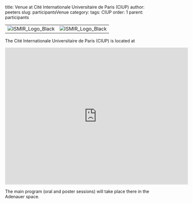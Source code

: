 title: Venue at Cité Internationale Universitaire de Paris (CIUP)
author: peeters
slug: participantsVenue
category:
tags: CIUP 
order: 1
parent: participants

| | |
|:-------------           |:-------------   |
| ![ISMIR_Logo_Black]({filename}/images/ciup_1.png)                   | ![ISMIR_Logo_Black]({filename}/images/ciup_2.png) |

The Cité Internationale Universitaire de Paris (CIUP) is located at
<iframe src="https://www.google.com/maps/embed?pb=!1m18!1m12!1m3!1d2626.9990423189533!2d2.3362582511736254!3d48.820079711255886!2m3!1f0!2f0!3f0!3m2!1i1024!2i768!4f13.1!3m3!1m2!1s0x47e671a1a98df859%3A0x1c4282bc491b8270!2sCit%C3%A9+internationale+universitaire+de+Paris!5e0!3m2!1sfr!2sfr!4v1507992254146" width="600" height="450" frameborder="0" style="border:0" allowfullscreen></iframe>

The main program (oral and poster sessions) will take place there in the Adenauer space.
